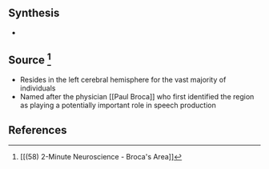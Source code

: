 ## Synthesis
- 
## Source [^1]
- Resides in the left cerebral hemisphere for the vast majority of individuals
- Named after the physician [[Paul Broca]] who first identified the region as playing a potentially important role in speech production
## References

[^1]: [[(58) 2-Minute Neuroscience - Broca's Area]]